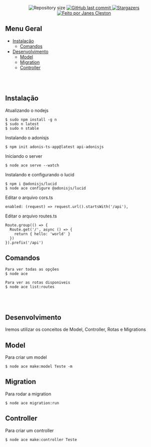 <p align="center">
  <img alt="Repository size" src="https://img.shields.io/github/repo-size/jcleston/core-api-adonisjs2">
  <a href="https://github.com/jcleston/core-api-adonisjs2/commits/main">
    <img alt="GitHub last commit" src="https://img.shields.io/github/last-commit/jcleston/core-api-adonisjs2">
  </a>
   <a href="https://github.com/jcleston/core-api-adonisjs2/stargazers">
    <img alt="Stargazers" src="https://img.shields.io/github/stars/jcleston/core-api-adonisjs2?style=social">
  </a>
  <a href="https://www.linkedin.com/in/janescleston/">
    <img alt="Feito por Janes Cleston" src="https://img.shields.io/badge/feito%20por-Janes%20Cleston-%237519C1">
  </a>
</p>

## Menu Geral
<!--ts-->
* [Instalação](#instalação)
  * [Comandos](#comandos)
* [Desenvolvimento](#desenvolvimento)
  * [Model](#model)
  * [Migration](#migration)
  * [Controller](#controller)


<!--te-->
<br /><br />

## Instalação
Atualizando o nodejs

```shell
$ sudo npm install -g n
$ sudo n latest
$ sudo n stable
```

Instalando o adonisjs

```shell
$ npm init adonis-ts-app@latest api-adonisjs
```

Iniciando o server
```shell
$ node ace serve --watch
```

Instalando e configurando o lucid
```shell
$ npm i @adonisjs/lucid
$ node ace configure @adonisjs/lucid
```
Editar o arquivo cors.ts
```shell
enabled: (request) => request.url().startsWith('/api'),
```

Editar o arquivo routes.ts
```shell
Route.group(() => {
  Route.get('/', async () => {
    return { hello: 'world' }
  })
}).prefix('/api')
```

## Comandos
```shell
Para ver todas as opções
$ node ace

Para ver as rotas disponiveis
$ node ace list:routes
```

<br /><br />

## Desenvolvimento
Iremos utilizar os conceitos de Model, Controller, Rotas e Migrations

## Model
Para criar um model
```shell
$ node ace make:model Teste -m
```

## Migration
Para rodar a migration
```shell
$ node ace migration:run
```

## Controller
Para criar um controller
```shell
$ node ace make:controller Teste
```
